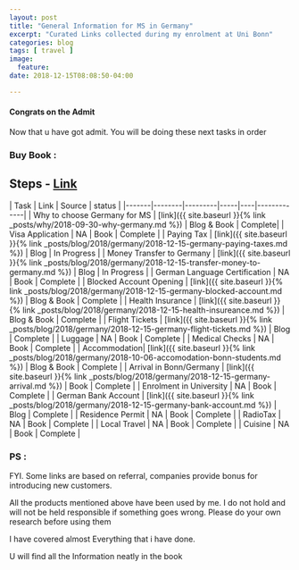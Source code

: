 ```yaml
---
layout: post
title: "General Information for MS in Germany"
excerpt: "Curated Links collected during my enrolment at Uni Bonn"
categories: blog
tags: [ travel ]
image:
  feature:
date: 2018-12-15T08:08:50-04:00

---
```



#### Congrats on the Admit


Now that u have got admit. You will be doing these next tasks in order

### Buy Book :

## Steps -  [Link](https://amzn.to/2Anw61V)


| Task  | Link | Source | status |
|-------|--------|---------|-----|----|-------------|
| Why to choose Germany for MS | [link]({{ site.baseurl }}{% link _posts/why/2018-09-30-why-germany.md %}) |  Blog & Book | Complete|
| Visa Application  | NA | Book  | Complete |
| Paying Tax  | [link]({{ site.baseurl }}{% link _posts/blog/2018/germany/2018-12-15-germany-paying-taxes.md %}) | Blog  | In Progress |
| Money Transfer to Germany  | [link]({{ site.baseurl }}{% link _posts/blog/2018/germany/2018-12-15-transfer-money-to-germany.md %}) | Blog  | In Progress |
| German Language Certification  | NA | Book  | Complete |
| Blocked Account Opening  | [link]({{ site.baseurl }}{% link _posts/blog/2018/germany/2018-12-15-germany-blocked-account.md %}) |  Blog & Book  | Complete |
| Health Insurance  | [link]({{ site.baseurl }}{% link _posts/blog/2018/germany/2018-12-15-health-insureance.md %}) | Blog & Book   | Complete |
| Flight Tickets | [link]({{ site.baseurl }}{% link _posts/blog/2018/germany/2018-12-15-germany-flight-tickets.md %}) | Blog | Complete |
| Luggage | NA | Book | Complete |
| Medical Checks | NA | Book | Complete |
| Accommodation| [link]({{ site.baseurl }}{% link _posts/blog/2018/germany/2018-10-06-accomodation-bonn-students.md %}) | Blog  & Book | Complete |
| Arrival in Bonn/Germany | [link]({{ site.baseurl }}{% link _posts/blog/2018/germany/2018-12-15-germany-arrival.md %}) | Book | Complete |
| Enrolment in University | NA | Book | Complete |
| German Bank Account | [link]({{ site.baseurl }}{% link _posts/blog/2018/germany/2018-12-15-germany-bank-account.md %}) | Blog | Complete |
| Residence Permit | NA | Book | Complete |
| RadioTax | NA | Book | Complete |
| Local Travel | NA | Book | Complete |
| Cuisine | NA | Book | Complete |



### PS :

FYI. Some links are based on referral, companies provide bonus for introducing new customers.

All the products mentioned above have been used by me.
I do not hold and will not be held responsible if something goes wrong.
Please do your own research before using them

I have covered almost Everything that i have done.

U will find all the Information neatly in the book

